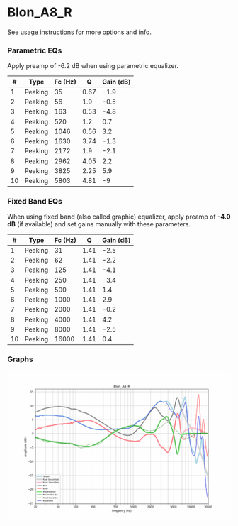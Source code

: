 # Blon_A8_R
See [usage instructions](https://github.com/jaakkopasanen/AutoEq#usage) for more options and info.

### Parametric EQs
Apply preamp of -6.2 dB when using parametric equalizer.

|   # | Type    |   Fc (Hz) |    Q |   Gain (dB) |
|-----|---------|-----------|------|-------------|
|   1 | Peaking |        35 | 0.67 |        -1.9 |
|   2 | Peaking |        56 | 1.9  |        -0.5 |
|   3 | Peaking |       163 | 0.53 |        -4.8 |
|   4 | Peaking |       520 | 1.2  |         0.7 |
|   5 | Peaking |      1046 | 0.56 |         3.2 |
|   6 | Peaking |      1630 | 3.74 |        -1.3 |
|   7 | Peaking |      2172 | 1.9  |        -2.1 |
|   8 | Peaking |      2962 | 4.05 |         2.2 |
|   9 | Peaking |      3825 | 2.25 |         5.9 |
|  10 | Peaking |      5803 | 4.81 |        -9   |

### Fixed Band EQs
When using fixed band (also called graphic) equalizer, apply preamp of **-4.0 dB** (if available) and set gains manually with these parameters.

|   # | Type    |   Fc (Hz) |    Q |   Gain (dB) |
|-----|---------|-----------|------|-------------|
|   1 | Peaking |        31 | 1.41 |        -2.5 |
|   2 | Peaking |        62 | 1.41 |        -2.2 |
|   3 | Peaking |       125 | 1.41 |        -4.1 |
|   4 | Peaking |       250 | 1.41 |        -3.4 |
|   5 | Peaking |       500 | 1.41 |         1.4 |
|   6 | Peaking |      1000 | 1.41 |         2.9 |
|   7 | Peaking |      2000 | 1.41 |        -0.2 |
|   8 | Peaking |      4000 | 1.41 |         4.2 |
|   9 | Peaking |      8000 | 1.41 |        -2.5 |
|  10 | Peaking |     16000 | 1.41 |         0.4 |

### Graphs
![](./Blon_A8_R.png)
